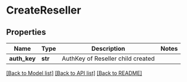 # CreateReseller

## Properties
Name | Type | Description | Notes
------------ | ------------- | ------------- | -------------
**auth_key** | **str** | AuthKey of Reseller child created | 

[[Back to Model list]](../README.md#documentation-for-models) [[Back to API list]](../README.md#documentation-for-api-endpoints) [[Back to README]](../README.md)


